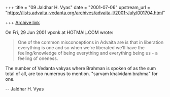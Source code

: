 +++
title = "09 Jaldhar H. Vyas"
date = "2001-07-06"
upstream_url = "https://lists.advaita-vedanta.org/archives/advaita-l/2001-July/001704.html"

+++
[Archive link](https://lists.advaita-vedanta.org/archives/advaita-l/2001-July/001704.html)

On Fri, 29 Jun 2001 vpcnk at HOTMAIL.COM wrote:

> One of the common misconceptions in Advaita are is that in
> liberation everything is one and so when we're liberated we'll have
> the feeling/knowledge of being everything and everything being us - a
> feeling of oneness.
>

The number of Vedanta vakyas where Brahman is spoken of as the sum total
of all, are too numerous to mention.  "sarvam khalvidam brahma" for one.

--
Jaldhar H. Vyas <jaldhar at braincells.com>

